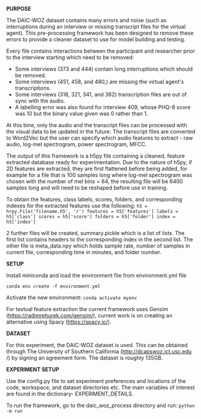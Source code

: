 **PURPOSE**

The DAIC-WOZ dataset contains many errors and noise (such as interruptions
 during an interview or missing transcript files for the virtual agent). This
  pre-processing framework has been designed to remove these errors to
   provide a cleaner dataset to use for model building and testing. 
   
Every file contains interactions between the participant and researcher prior to the interview starting which need to be removed:
 - Some interviews (373 and 444) contain long interruptions which should be removed.
 - Some interviews (451, 458, and 480,) are missing the virtual agent's transcriptions.
 - Some interviews (318, 321, 341, and 362) transcription files are out of sync with the audio. 
 - A labelling error was also found for interview 409, whose PHQ-8 score was 10 but the binary value given was 0 rather than 1. 

At this time, only the audio and the transcript files can be processed
 with the visual data to be updated in the future. The transcript files
  are converted to Word2Vec but the user can specify which audio features
   to extract - raw audio, log-mel spectrogram, power spectrogram, MFCC. 
      
The output of this framework is a h5py file containing a cleaned, feature
 extracted database ready for experimentation. Due to the nature of h5py, if
  2D features are extracted, they are first flattened before being added, for
   example for a file that is 100 samples long where log-mel spectrogram was
    chosen with the number of mel bins = 64, the resulting file will be 6400
     samples long and will need to be reshaped before use in training. 

To obtain the features, class labels, scores, folders, and corresponding indexes for the extracted features use the following:
`h5 = hrpy.File('filename.h5', 'r')
features = h5['features']
labels = h5['class']
scores = h5['score']
folders = h5['folder']
index = h5['index']`

2 further files will be created, summary.pickle which is a list of lists. The first list contains headers to the corresponding index in the second list. 
The other file is meta_data.npy which holds sample rate, number of samples in current file, corresponding time in minutes, and folder number. 

**SETUP**

Install miniconda and load the environment file from environment.yml file

`conda env create -f environment.yml`

Activate the new environment: `conda activate myenv`

For textual feature extraction the current framework uses Gensim 
(https://radimrehurek.com/gensim/), current work is on creating an
 alternative using Spacy (https://spacy.io/).

**DATASET**

For this experiment, the DAIC-WOZ dataset is used. This can be obtained
 through The University of Southern California (http://dcapswoz.ict.usc.edu
 /) by signing an agreement form. The dataset is roughly 135GB. 


**EXPERIMENT SETUP**

Use the config.py file to set experiment preferences and locations of the code, 
workspace, and dataset directories etc. The main variables of interest are
 found in the dictionary- EXPERIMENT_DETAILS. 

To run the framework, go to the daic_woz_process directory and run:
 `python -m run`
